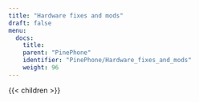 ```yaml
---
title: "Hardware fixes and mods"
draft: false
menu:
  docs:
    title:
    parent: "PinePhone"
    identifier: "PinePhone/Hardware_fixes_and_mods"
    weight: 96
---
```


{{< children >}}
